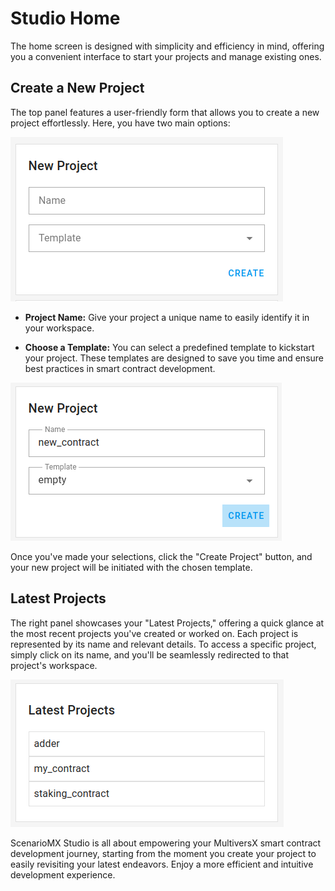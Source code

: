 # Studio Home

The home screen is designed with simplicity and efficiency in mind, offering you a convenient interface to start your projects and manage existing ones.

## Create a New Project

The top panel features a user-friendly form that allows you to create a new project effortlessly. Here, you have two main options:

![new-panel](../static/img/new-project-panel.png)

- **Project Name:** Give your project a unique name to easily identify it in your workspace.

- **Choose a Template:** You can select a predefined template to kickstart your project. These templates are designed to save you time and ensure best practices in smart contract development.

![new-panel](../static/img/project-creation.png)

Once you've made your selections, click the "Create Project" button, and your new project will be initiated with the chosen template.

## Latest Projects

The right panel showcases your "Latest Projects," offering a quick glance at the most recent projects you've created or worked on. Each project is represented by its name and relevant details. To access a specific project, simply click on its name, and you'll be seamlessly redirected to that project's workspace.

![new-panel](../static/img/latest-projects-panel.png)

ScenarioMX Studio is all about empowering your MultiversX smart contract development journey, starting from the moment you create your project to easily revisiting your latest endeavors. Enjoy a more efficient and intuitive development experience.
